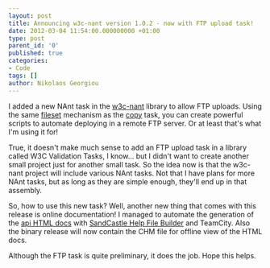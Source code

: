 ```yaml
---
layout: post
title: Announcing w3c-nant version 1.0.2 - now with FTP upload task!
date: 2012-03-04 11:54:00.000000000 +01:00
type: post
parent_id: '0'
published: true
categories:
- Code
tags: []
author: Nikolaos Georgiou
---
```


I added a new NAnt task in the <a href="https://sourceforge.net/projects/w3c-nant/" target="_blank">w3c-nant</a> library to allow FTP uploads. Using the same <a href="http://nant.sourceforge.net/release/0.91/help/types/fileset.html" target="_blank">fileset</a> mechanism as the <a href="http://nant.sourceforge.net/release/0.91/help/tasks/copy.html" target="_blank">copy</a> task, you can create powerful scripts to automate deploying in a remote FTP server. Or at least that's what I'm using it for!

True, it doesn't make much sense to add an FTP upload task in a library called W3C Validation Tasks, I know... but I didn't want to create another small project just for another small task. So the idea now is that the w3c-nant project will include various NAnt tasks. Not that I have plans for more NAnt tasks, but as long as they are simple enough, they'll end up in that assembly.

So, how to use this new task? Well, another new thing that comes with this release is online documentation! I managed to automate the generation of the <a href="http://w3c-nant.sourceforge.net/api/" target="_blank">api HTML docs</a> with <a href="http://shfb.codeplex.com/" target="_blank">SandCastle Help File Builder</a> and TeamCity. Also the binary release will now contain the CHM file for offline view of the HTML docs.

Although the FTP task is quite preliminary, it does the job. Hope this helps.
